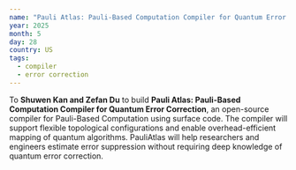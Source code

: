 ```yaml
---
name: "Pauli Atlas: Pauli-Based Computation Compiler for Quantum Error Correction"
year: 2025
month: 5
day: 28
country: US
tags:
  - compiler
  - error correction
---
```

To **Shuwen Kan and Zefan Du** to build **Pauli Atlas: Pauli-Based Computation Compiler for Quantum Error Correction**, an open-source compiler for Pauli-Based Computation using surface code. The compiler will support flexible topological configurations and enable overhead-efficient mapping of quantum algorithms. PauliAtlas will help researchers and engineers estimate error suppression without requiring deep knowledge of quantum error correction.
